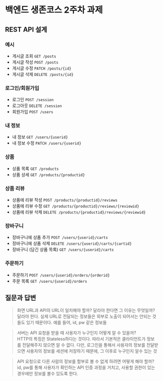 # 백엔드 생존코스 2주차 과제

## REST API 설계

### 예시

- 게시글 조회               `GET /posts`
- 게시글 작성               `POST /posts`
- 게시글 수정               `PATCH /posts/{id}`
- 게시글 삭제               `DELETE /posts/{id}`

### 로그인/회원가입

- 로그인                    `POST /session`
- 로그아웃                  `DELETE /session`
- 회원가입                  `POST /users`

### 내 정보

- 내 정보                   `GET /users/{userid}`
- 내 정보 수정              `PATCH /users/{userid}`

### 상품

- 상품 목록                 `GET /products`
- 상품 상세                 `GET /products/{productid}`

### 상품 리뷰

- 상품에 리뷰 작성          `POST /products/{productid}/reviews`
- 상품에 리뷰 수정          `GET /products/{productid}/reviews/{reviewid}`
- 상품에 리뷰 삭제          `DELETE /products/{productid}/reviews/{reviewid}`

### 장바구니

- 장바구니에 상품 추가      `POST /users/{userid}/carts`
- 장바구니에 상품 삭제      `DELETE /users/{userid}/carts/{cartid}`
- 장바구니 (담긴 상품 목록) `GET /users/{userid}/carts`

### 주문하기

- 주문하기                  `POST /users/{userid}/orders/{orderid}`
- 주문 목록                 `GET /users/{userid}/orders`

## 질문과 답변

> 화면 URL과 API의 URL이 일치해야 할까? 달라야 한다면 그 이유는 무엇일까?   
달라야 한다. 
실제 URL로 전달되는 정보들은 외부로 노출이 되어서는 안되는 것들도 있기 때문이다. 예를 들어, id, pw 같은 정보들


> 서버는 API 요청을 받을 때 사용자가 누구인지 어떻게 알 수 있을까?   
HTTP의 특징은 Stateless하다는 것이다. 따라서 기본적은 클라이언트가 정보를 전달해주지 않으면 알 수 없다. 
다만, 로그인을 통해서 사용자의 정보를 전달받으면 사용자의 정보를 세션에 저장하기 때문에, 그 이후로 누구인지 알수 있는 것


> API 요청으로 다른 사람의 정보를 함부로 볼 수 없게 하려면 어떻게 해야 할까?   
id, pw를 통해 사용자가 확인하는 API 인증 과정을 거치고, 사용할 권한이 있는 경우에만 정보를 볼수 있도록 한다.